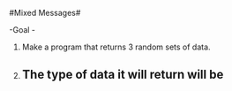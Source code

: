 #Mixed Messages#

-Goal -
1. Make a program that returns 3 random sets of data. 
2. The type of data it will return will be 
    - 